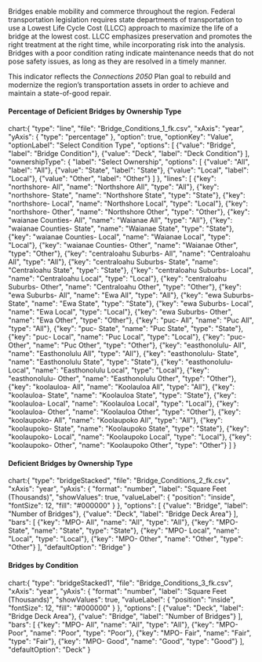 Bridges enable mobility and commerce throughout the region. Federal transportation legislation requires state departments of transportation to use a Lowest Life Cycle Cost (LLCC) approach to maximize the life of a bridge at the lowest cost. LLCC emphasizes preservation and promotes the right treatment at the right time, while incorporating risk into the analysis. Bridges with a poor condition rating indicate maintenance needs that do not pose safety issues, as long as they are resolved in a timely manner.

This indicator reflects the _Connections 2050_ Plan goal to rebuild and modernize the region’s transportation assets in order to achieve and maintain a state-of-good repair.

#### Percentage of Deficient Bridges by Ownership Type

chart:{
"type": "line",
"file": "Bridge_Conditions_1_fk.csv",
"xAxis": "year",
"yAxis": {
"type": "percentage"
},
"option": true,
"optionKey": "Value",
"optionLabel": "Select Condition Type",
"options": [
{"value": "Bridge", "label": "Bridge Condition"},
{"value": "Deck", "label": "Deck Condition"}
],
"ownershipType": {
"label": "Select Ownership",
"options": [
{"value": "All", "label": "All"},
{"value": "State", "label": "State"},
{"value": "Local", "label": "Local"},
{"value": "Other", "label": "Other"}
]
},
"lines": [
{"key": "northshore- All", "name": "Northshore All", "type": "All"},
{"key": "northshore- State", "name": "Northshore State", "type": "State"},
{"key": "northshore- Local", "name": "Northshore Local", "type": "Local"},
{"key": "northshore- Other", "name": "Northshore Other", "type": "Other"},
{"key": "waianae Counties- All", "name": "Waianae All", "type": "All"},
{"key": "waianae Counties- State", "name": "Waianae State", "type": "State"},
{"key": "waianae Counties- Local", "name": "Waianae Local", "type": "Local"},
{"key": "waianae Counties- Other", "name": "Waianae Other", "type": "Other"},
{"key": "centraloahu Suburbs- All", "name": "Centraloahu All", "type": "All"},
{"key": "centraloahu Suburbs- State", "name": "Centraloahu State", "type": "State"},
{"key": "centraloahu Suburbs- Local", "name": "Centraloahu Local", "type": "Local"},
{"key": "centraloahu Suburbs- Other", "name": "Centraloahu Other", "type": "Other"},
{"key": "ewa Suburbs- All", "name": "Ewa All", "type": "All"},
{"key": "ewa Suburbs- State", "name": "Ewa State", "type": "State"},
{"key": "ewa Suburbs- Local", "name": "Ewa Local", "type": "Local"},
{"key": "ewa Suburbs- Other", "name": "Ewa Other", "type": "Other"},
{"key": "puc- All", "name": "Puc All", "type": "All"},
{"key": "puc- State", "name": "Puc State", "type": "State"},
{"key": "puc- Local", "name": "Puc Local", "type": "Local"},
{"key": "puc- Other", "name": "Puc Other", "type": "Other"},
{"key": "easthonolulu- All", "name": "Easthonolulu All", "type": "All"},
{"key": "easthonolulu- State", "name": "Easthonolulu State", "type": "State"},
{"key": "easthonolulu- Local", "name": "Easthonolulu Local", "type": "Local"},
{"key": "easthonolulu- Other", "name": "Easthonolulu Other", "type": "Other"},
{"key": "koolauloa- All", "name": "Koolauloa All", "type": "All"},
{"key": "koolauloa- State", "name": "Koolauloa State", "type": "State"},
{"key": "koolauloa- Local", "name": "Koolauloa Local", "type": "Local"},
{"key": "koolauloa- Other", "name": "Koolauloa Other", "type": "Other"},
{"key": "koolaupoko- All", "name": "Koolaupoko All", "type": "All"},
{"key": "koolaupoko- State", "name": "Koolaupoko State", "type": "State"},
{"key": "koolaupoko- Local", "name": "Koolaupoko Local", "type": "Local"},
{"key": "koolaupoko- Other", "name": "Koolaupoko Other", "type": "Other"}
]
}

#### Deficient Bridges by Ownership Type

chart:{
"type": "bridgeStacked",
"file": "Bridge_Conditions_2_fk.csv",
"xAxis": "year",
"yAxis": {
"format": "number",
"label": "Square Feet (Thousands)",
"showValues": true,
"valueLabel": {
"position": "inside",
"fontSize": 12,
"fill": "#000000"
}
},
"options": [
{"value": "Bridge", "label": "Number of Bridges"},
{"value": "Deck", "label": "Bridge Deck Area"}
],
"bars": [
{"key": "MPO- All", "name": "All", "type": "All"},
{"key": "MPO- State", "name": "State", "type": "State"},
{"key": "MPO- Local", "name": "Local", "type": "Local"},
{"key": "MPO- Other", "name": "Other", "type": "Other"}
],
"defaultOption": "Bridge"
}

#### Bridges by Condition

chart:{
"type": "bridgeStacked1",
"file": "Bridge_Conditions_3_fk.csv",
"xAxis": "year",
"yAxis": {
"format": "number",
"label": "Square Feet (Thousands)",
"showValues": true,
"valueLabel": {
"position": "inside",
"fontSize": 12,
"fill": "#000000"
}
},
"options": [
{"value": "Deck", "label": "Bridge Deck Area"},
{"value": "Bridge", "label": "Number of Bridges"}
],
"bars": [
{"key": "MPO- All", "name": "All", "type": "All"},
{"key": "MPO- Poor", "name": "Poor", "type": "Poor"},
{"key": "MPO- Fair", "name": "Fair", "type": "Fair"},
{"key": "MPO- Good", "name": "Good", "type": "Good"}
],
"defaultOption": "Deck"
}
